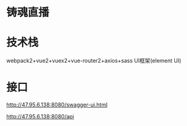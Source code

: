 # 铸魂直播



# 技术栈
webpack2+vue2+vuex2+vue-router2+axios+sass UI框架(element UI)

# 接口
http://47.95.6.138:8080/swagger-ui.html

http://47.95.6.138:8080/api
